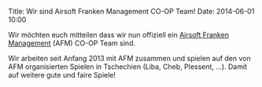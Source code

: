 Title: Wir sind Airsoft Franken Management CO-OP Team!
Date: 2014-06-01 10:00

Wir möchten euch mitteilen dass wir nun offiziell ein [Airsoft Franken Management](http://www.a-f-m.info/) (AFM) CO-OP Team sind.

Wir arbeiten seit Anfang 2013 mit AFM zusammen und spielen auf den von AFM organisierten Spielen in Tschechien (Liba, Cheb, Plessent, …). Damit auf weitere gute und faire Spiele!

